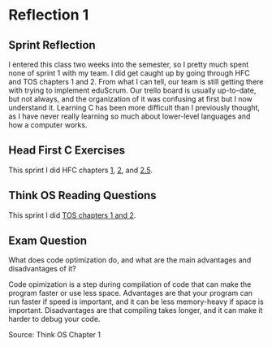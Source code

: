 # Reflection 1
## Sprint Reflection
I entered this class two weeks into the semester, so I pretty much spent none of sprint 1 with my team.  I did get caught up by going through HFC and TOS chapters 1 and 2.  From what I can tell, our team is still getting there with trying to implement eduScrum.  Our trello board is usually up-to-date, but not always, and the organization of it was confusing at first but I now understand it.  Learning C has been more difficult than I previously thought, as I have never really learning so much about lower-level languages and how a computer works.
## Head First C Exercises
This sprint I did HFC chapters [1](../exercises/ex01/), [2](../exercises/ex02/), and [2.5](../exercises/ex02.5/).
## Think OS Reading Questions
This sprint I did [TOS chapters 1 and 2](../reading_questions/thinkos.md).
## Exam Question
What does code optimization do, and what are the main advantages and disadvantages of it?

Code opimization is a step during compilation of code that can make the program faster or use less space.  Advantages are that your program can run faster if speed is important, and it can be less memory-heavy if space is important.  Disadvantages are that compiling takes longer, and it can make it harder to debug your code.

Source: Think OS Chapter 1